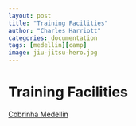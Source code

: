 ```yaml
---
layout: post
title: "Training Facilities"
author: "Charles Harriott"
categories: documentation
tags: [medellin][camp]
image: jiu-jitsu-hero.jpg
---
```


# Training Facilities

[Cobrinha Medellin](https://www.cobrinhamedellin.co/)
